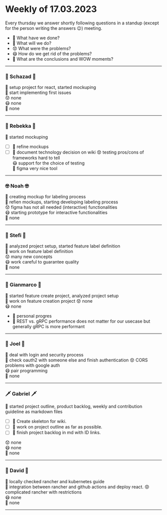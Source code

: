 # Weekly of 17.03.2023

Every thursday we answer shortly following questions in a standup (except for the person writing the answers 😉) meeting.
* 📜 What have we done?
* 🔮 What will we do?
* 😟 What were the problems?
* 😷 How do we get rid of the problems?
* 🤯 What are the conclusions and WOW moments?

<hr>

### 🦅 Schazad 🦅
📜 setup project for react, started mockuping</br>
🔮 start implementing first issues</br>
😟 none</br>
😷 none</br>
🤯 none</br>

<hr>

### 🦁 Rebekka 🦁
📜 started mockuping</br>
- [ ] 🔮 refine mockups
- [ ] 🔮 document technology decision on wiki
😟 testing pros/cons of frameworks hard to tell</br>
😷 support for the choice of testing </br>
🤯 figma very nice tool </br>

<hr>

### 🤓 Noah 🤓
📜 creating mockup for labeling process </br>
🔮 refien mockups, starting developing labeling process </br>
😟 figma has not all needed (interactive) functionalities </br>
😷 starting prototype for interactive functionalities </br>
🤯 none </br>

<hr>

### 🌚 Stefi 🌚
📜 analyzed project setup, started feature label definition</br>
🔮 work on feature label definition </br>
😟 many new concepts </br>
😷 work careful to guarantee quality </br>
🤯 none </br>

<hr>

### 🐻 Gianmarco 🐻
📜 started feature create project, analyzed project setup</br>
🔮 work on feature creation project
😟 none </br>
😷 none </br>
- 🤯 personal progres
- 🤯 REST vs. gRPC performance does not matter for our usecase but generally gRPC is more performant

<hr>

### 🤩 Joel 🤩
📜 deal with login and security process</br>
🔮 check oauth2 with someone else and finish authentication
😟 CORS problems with google auth </br>
😷 pair programming </br>
🤯 none </br>

<hr>

### 🗡️ Gabriel 🗡️
📜 started project outline, product backlog, weekly and contribution guideline as markdown files </br>
- [ ] 🔮 Create skeleton for wiki.
- [ ] 🔮 work on project outline as far as possible.
- [ ] 🔮 finish project backlog in md with ID links.

😟 none </br>
😷 none </br>
🤯 none </br>

<hr>

### 🦍 David 🦍
📜 locally checked rancher and kubernetes guide </br>
🔮 integration between rancher and github actions and deploy react.
😟 complicated rancher with restrictions </br>
😷 none </br>
🤯 none </br>

<hr>
